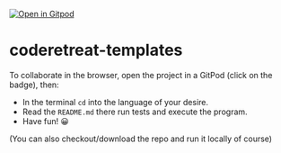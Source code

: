 [![Open in Gitpod](https://gitpod.io/button/open-in-gitpod.svg)](https://gitpod.io/#https://github.com/mgi-coderetreat/coderetreat-templates/tree/jdk14)

# coderetreat-templates

To collaborate in the browser, open the project in a GitPod (click on the badge), then:

- In the terminal `cd` into the language of your desire.
- Read the `README.md` there run tests and execute the program.
- Have fun! 😀

(You can also checkout/download the repo and run it locally of course)
